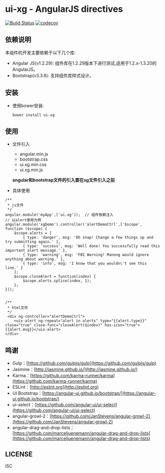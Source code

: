 # ui-xg - AngularJS directives

[![Build Status](https://travis-ci.org/xgfe/ui-xg.svg?branch=master)](https://travis-ci.org/xgfe/ui-xg)
[![codecov](https://codecov.io/gh/xgfe/ui-xg/branch/master/graph/badge.svg)](https://codecov.io/gh/xgfe/ui-xg)

## 依赖说明
本组件的开发主要依赖于以下几个库:

- Angular JS(v1.2.29): 组件库在1.2.29版本下进行测试,适用于1.2.x-1.3.20的AngularJS。
- Bootstrap(v3.3.6): 支持组件库样式设计。


## 安装
- 使用bower安装:

	```
	bower install ui-xg
	```

## 使用
- 文件引入
	- angular.min.js
	- bootstrap.css
	- ui.xg.min.css
	- ui.xg.min.js

	**angular和bootstrap文件的引入要在xg文件引入之前**
- 具体使用

```
/**
 * js文件
 */
angular.module('myApp',['ui.xg']);  // 组件依赖注入
// 以alert使用为例
angular.module('xgDemo').controller('alertDemoCtrl',['$scope', function ($scope) {
    $scope.alerts = [
        { type: 'danger', msg: 'Oh snap! Change a few things up and try submitting again.' },
        { type: 'success', msg: 'Well done! You successfully read this important alert message.' },
        { type: 'warning', msg: 'FBI Warning! Manong would ignore anything about warning.' },
        { type: 'info', msg: 'I know that you wouldn\'t see this line.' }
    ];
    $scope.closeAlert = function(index) {
        $scope.alerts.splice(index, 1);
    };
}]);


/**
 * html文件
 */
 <div ng-controller="alertDemoCtrl">
    <uix-alert ng-repeat="alert in alerts" type="{{alert.type}}" close="true" close-func="closeAlert($index)" has-icon="true">{{alert.msg}}</uix-alert>
</div>

```
## 鸣谢
- Gulp：[https://github.com/gulpjs/gulp](https://github.com/gulpjs/gulp)
- Jasmine：[http://jasmine.github.io/](http://jasmine.github.io/)
- Karma：[https://github.com/karma-runner/karma](https://github.com/karma-runner/karma)
- ESLint：[http://eslint.org](http://eslint.org)
- UI Bootstrap：[https://angular-ui.github.io/bootstrap/](https://angular-ui.github.io/bootstrap/)
- ui-select：[https://github.com/angular-ui/ui-select](https://github.com/angular-ui/ui-select)
- angular-growl-2：[https://github.com/JanStevens/angular-growl-2](https://github.com/JanStevens/angular-growl-2)
- angular-drag-and-drop-lists：[https://github.com/marceljuenemann/angular-drag-and-drop-lists](https://github.com/marceljuenemann/angular-drag-and-drop-lists)


## LICENSE
ISC
